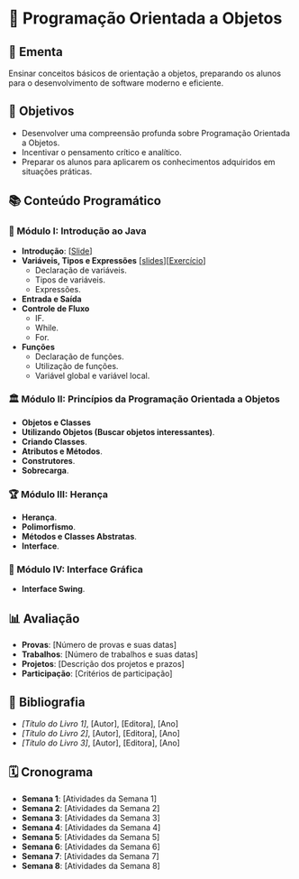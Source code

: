 # 🚀 Programação Orientada a Objetos

## 📜 Ementa
Ensinar conceitos básicos de orientação a objetos, preparando os alunos para o desenvolvimento de software moderno e eficiente.

## 🎯 Objetivos
- Desenvolver uma compreensão profunda sobre Programação Orientada a Objetos.
- Incentivar o pensamento crítico e analítico.
- Preparar os alunos para aplicarem os conhecimentos adquiridos em situações práticas.

## 📚 Conteúdo Programático

### 📌 Módulo I: Introdução ao Java
- **Introdução**: [[Slide](https://drive.google.com/file/d/19Wk10WPw_d1NWZxqK2GlNlveLzAoZQBc/view?usp=sharing)]
- **Variáveis, Tipos e Expressões** [[slides](https://drive.google.com/file/d/19h5v5yZWKlgtVKqozDhpHRAHpHpeM420/view?usp=sharing)][[Exercício](https://drive.google.com/file/d/19ybSC1y0NuiiXyvq1iq7g9IHQD633qc2/view?usp=sharing)]
  - Declaração de variáveis.
  - Tipos de variáveis.
  - Expressões.
- **Entrada e Saída**
- **Controle de Fluxo**
  - IF.
  - While.
  - For.
- **Funções**
  - Declaração de funções.
  - Utilização de funções.
  - Variável global e variável local.

### 🏛️ Módulo II: Princípios da Programação Orientada a Objetos
- **Objetos e Classes**
- **Utilizando Objetos (Buscar objetos interessantes)**.
- **Criando Classes**.
- **Atributos e Métodos**.
- **Construtores**.
- **Sobrecarga**.

### 🏆 Módulo III: Herança
- **Herança**.
- **Polimorfismo**.
- **Métodos e Classes Abstratas**.
- **Interface**.

### 🎨 Módulo IV: Interface Gráfica
- **Interface Swing**.

## 📊 Avaliação
- **Provas**: [Número de provas e suas datas]
- **Trabalhos**: [Número de trabalhos e suas datas]
- **Projetos**: [Descrição dos projetos e prazos]
- **Participação**: [Critérios de participação]

## 📖 Bibliografia
- *[Título do Livro 1]*, [Autor], [Editora], [Ano]
- *[Título do Livro 2]*, [Autor], [Editora], [Ano]
- *[Título do Livro 3]*, [Autor], [Editora], [Ano]

## 🗓️ Cronograma
- **Semana 1**: [Atividades da Semana 1]
- **Semana 2**: [Atividades da Semana 2]
- **Semana 3**: [Atividades da Semana 3]
- **Semana 4**: [Atividades da Semana 4]
- **Semana 5**: [Atividades da Semana 5]
- **Semana 6**: [Atividades da Semana 6]
- **Semana 7**: [Atividades da Semana 7]
- **Semana 8**: [Atividades da Semana 8]
